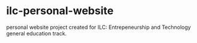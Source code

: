 # ilc-personal-website

personal website project created for ILC: Entrepeneurship and Technology general education track.
